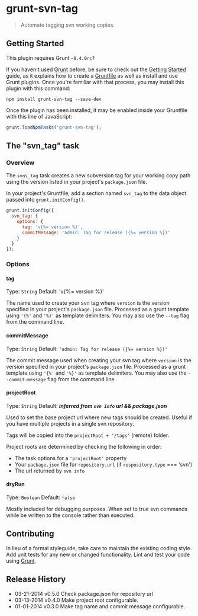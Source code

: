 # grunt-svn-tag

> Automate tagging svn working copies.

## Getting Started
This plugin requires Grunt `~0.4.0rc7`

If you haven't used [Grunt](http://gruntjs.com/) before, be sure to check out
the [Getting Started](http://gruntjs.com/getting-started) guide, as it explains
how to create a [Gruntfile](http://gruntjs.com/sample-gruntfile) as well as
install and use Grunt plugins. Once you're familiar with that process, you may
install this plugin with this command:

```shell
npm install grunt-svn-tag --save-dev
```

Once the plugin has been installed, it may be enabled inside your Gruntfile with
this line of JavaScript:

```js
grunt.loadNpmTasks('grunt-svn-tag');
```

## The "svn_tag" task

### Overview
The `svn\_tag` task creates a new subversion tag for your working copy path
using the version listed in your project's `package.json` file.

In your project's Gruntfile, add a section named `svn_tag` to the data object
passed into `grunt.initConfig()`.

```javascript
grunt.initConfig({
  svn_tag: {
    options: {
      tag: 'v{%= version %}',
      commitMessage: 'admin: Tag for release ({%= version %})'
    }
  }
});
```

### Options

#### tag
Type: `String`
Default: 'v{%= version %}'

The name used to create your svn tag where `version` is the version specified
in your project's `package.json` file. Processed as a grunt template using
`'{%'` and `'%}'` as template delimiters. You may also use the `--tag` flag
from the command line.

#### commitMessage
Type: `String`
Default: `'admin: Tag for release ({%= version %})'`

The commit message used when creating your svn tag where `version` is the
version specified in your project's `package.json` file. Processed as a grunt
template using `'{%'` and `'%}'` as template delimiters. You may also use the
`--commit-message` flag from the command line.

#### projectRoot
Type: `String`
Default: ***inferred from `svn info` url && package.json***

Used to set the base project url where new tags should be created. Useful if you
have multiple projects in a single svn repository.

Tags will be copied into the `projectRoot + '/tags'` (remote) folder.

Project roots are determined by checking the following in order:

- The task options for a `'projectRoot'` property
- Your `package.json` file for `repository.url` (if `respository.type` ===
  'svn')
- The url returned by `svn info`

#### dryRun
Type: `Boolean`
Default: `false`

Mostly included for debugging purposes. When set to true svn commands while be
written to the console rather than executed.

## Contributing
In lieu of a formal styleguide, take care to maintain the existing coding style.
Add unit tests for any new or changed functionality. Lint and test your code
using [Grunt](http://gruntjs.com/).

## Release History

- 03-21-2014 v0.5.0 Check package.json for repository url 
- 03-13-2014 v0.4.0 Make project root configurable.
- 01-01-2014 v0.3.0 Make tag name and commit message configurable.
